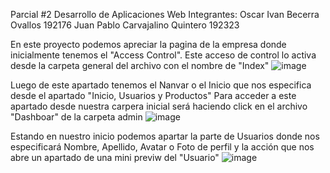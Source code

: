 Parcial #2 Desarrollo de Aplicaciones Web
Integrantes: 
Oscar Ivan Becerra Ovallos 192176
Juan Pablo Carvajalino Quintero 192323

En este proyecto podemos apreciar la pagina de la empresa donde inicialmente tenemos el "Access Control".
Este acceso de control lo activa desde la carpeta general del archivo con el nombre de "Index"
![image](https://github.com/user-attachments/assets/e67ce0a4-b4db-4e42-999b-39d91a5a8b64)

Luego de este apartado tenemos el Nanvar o el Inicio que nos especifica desde el apartado "Inicio, Usuarios y Productos"
Para acceder a este apartado desde nuestra carpera inicial será haciendo click en el archivo "Dashboar" de la carpeta admin 
![image](https://github.com/user-attachments/assets/ae2bca8e-9097-4d81-8930-d4118b36e5a5)

Estando en nuestro inicio podemos apartar la parte de Usuarios donde nos especificará Nombre, Apellido, Avatar o Foto de perfil y la acción que nos abre un apartado de una mini previw del "Usuario"
![image](https://github.com/user-attachments/assets/955fca9a-67da-4cbb-8ecb-81b5635af2fc)
